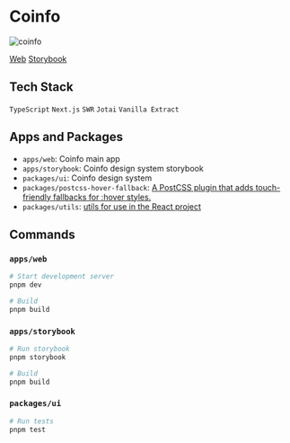 # Coinfo

![coinfo](https://github.com/user-attachments/assets/bafd51c1-3508-4a5c-ac01-d44243d54ef1)

[Web](https://coinfo-web.vercel.app)
[Storybook](https://coinfo-storybook.vercel.app)

## Tech Stack
`TypeScript` `Next.js` `SWR` `Jotai` `Vanilla Extract` 

## Apps and Packages

- `apps/web`: Coinfo main app
- `apps/storybook`: Coinfo design system storybook
- `packages/ui`: Coinfo design system
- `packages/postcss-hover-fallback`: [A PostCSS plugin that adds touch-friendly fallbacks for :hover styles.](https://github.com/kimdw524/coinfo/tree/master/packages/postcss-hover-fallback)
- `packages/utils`: [utils for use in the React project](https://github.com/kimdw524/coinfo/tree/master/packages/utils/src)

## Commands
### `apps/web`
```bash
# Start development server
pnpm dev

# Build
pnpm build
```

### `apps/storybook`
```bash
# Run storybook
pnpm storybook

# Build
pnpm build
```

### `packages/ui`
```bash
# Run tests
pnpm test
```

